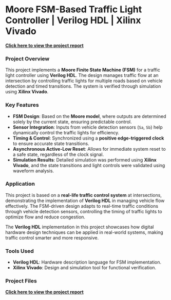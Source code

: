 # Moore FSM-Based Traffic Light Controller | Verilog HDL | Xilinx Vivado

[**Click here to view the project report**](https://github.com/bipriti/Moore_FSM_Based_Traffic-Light-Controller_VerilogHDL/blob/main/Moore%20FSM%20based%20Traffic%20Light%20Controller_%20Verilog%20HDL.pdf)

### Project Overview
This project implements a **Moore Finite State Machine (FSM)** for a traffic light controller using **Verilog HDL**. The design manages traffic flow at an intersection by controlling traffic lights for multiple roads based on vehicle detection and timed transitions. The system is verified through simulation using **Xilinx Vivado**.

### Key Features
- **FSM Design**: Based on the **Moore model**, where outputs are determined solely by the current state, ensuring predictable control.
- **Sensor Integration**: Inputs from vehicle detection sensors (`Sa`, `Sb`) help dynamically control the traffic lights for efficiency.
- **Timing & Control**: Synchronized using a **positive edge-triggered clock** to ensure accurate state transitions.
- **Asynchronous Active-Low Reset**: Allows for immediate system reset to a safe state, regardless of the clock signal.
- **Simulation Results**: Detailed simulation was performed using **Xilinx Vivado**, and the state transitions and light controls were validated using waveform analysis.

### Application
This project is based on a **real-life traffic control system** at intersections, demonstrating the implementation of **Verilog HDL** in managing vehicle flow effectively. The FSM-driven design adapts to real-time traffic conditions through vehicle detection sensors, controlling the timing of traffic lights to optimize flow and reduce congestion.

The **Verilog HDL** implementation in this project showcases how digital hardware design techniques can be applied in real-world systems, making traffic control smarter and more responsive.

### Tools Used
- **Verilog HDL**: Hardware description language for FSM implementation.
- **Xilinx Vivado**: Design and simulation tool for functional verification.
  
### Project Files
[**Click here to view the project report**](https://github.com/bipriti/Moore_FSM_Based_Traffic-Light-Controller_VerilogHDL/blob/main/MooreFSM_DesignCode.v)
